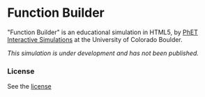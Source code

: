 Function Builder
================

"Function Builder" is an educational simulation in HTML5, by [PhET Interactive Simulations](http://phet.colorado.edu/)
at the University of Colorado Boulder.

*This simulation is under development and has not been published.*

### License
See the [license](LICENSE)
